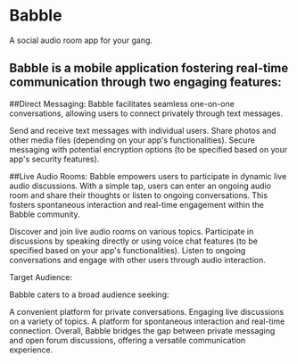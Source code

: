 # Babble

A social audio room app for your gang.

## Babble is a mobile application fostering real-time communication through two engaging features:

##Direct Messaging: Babble facilitates seamless one-on-one conversations, allowing users to connect privately through text messages.

Send and receive text messages with individual users.
Share photos and other media files (depending on your app's functionalities).
Secure messaging with potential encryption options (to be specified based on your app's security features).

##Live Audio Rooms: Babble empowers users to participate in dynamic live audio discussions. With a simple tap, users can enter an ongoing audio room and share their thoughts or listen to ongoing conversations. This fosters spontaneous interaction and real-time engagement within the Babble community.

Discover and join live audio rooms on various topics.
Participate in discussions by speaking directly or using voice chat features (to be specified based on your app's functionalities).
Listen to ongoing conversations and engage with other users through audio interaction.

Target Audience:

Babble caters to a broad audience seeking:

A convenient platform for private conversations.
Engaging live discussions on a variety of topics.
A platform for spontaneous interaction and real-time connection.
Overall, Babble bridges the gap between private messaging and open forum discussions, offering a versatile communication experience.
